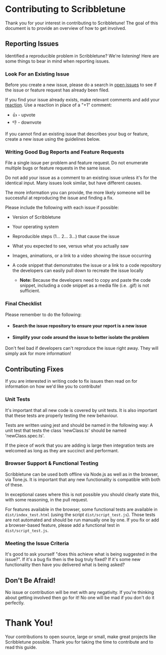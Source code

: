 # Contributing to Scribbletune

Thank you for your interest in contributing to Scribbletune! The goal of this document is to provide an overview of how to get involved.

## Reporting Issues

Identified a reproducible problem in Scribbletune? We're listening! Here are some things to bear in mind when reporting issues.

### Look For an Existing Issue

Before you create a new issue, please do a search in [open issues](https://github.com/scribbletune/scribbletune/issues) to see if the issue or feature request has already been filed.

If you find your issue already exists, make relevant comments and add your [reaction](https://github.com/blog/2119-add-reactions-to-pull-requests-issues-and-comments). Use a reaction in place of a "+1" comment:

- 👍 - upvote
- 👎 - downvote

If you cannot find an existing issue that describes your bug or feature, create a new issue using the guidelines below.

### Writing Good Bug Reports and Feature Requests

File a single issue per problem and feature request. Do not enumerate multiple bugs or feature requests in the same issue.

Do not add your issue as a comment to an existing issue unless it's for the identical input. Many issues look similar, but have different causes.

The more information you can provide, the more likely someone will be successful at reproducing the issue and finding a fix.

Please include the following with each issue if possible:

- Version of Scribbletune

- Your operating system

- Reproducible steps (1... 2... 3...) that cause the issue

- What you expected to see, versus what you actually saw

- Images, animations, or a link to a video showing the issue occurring

- A code snippet that demonstrates the issue or a link to a code repository the developers can easily pull down to recreate the issue locally

  - **Note:** Because the developers need to copy and paste the code snippet, including a code snippet as a media file (i.e. .gif) is not sufficient.

### Final Checklist

Please remember to do the following:

- #### Search the issue repository to ensure your report is a new issue

- #### Simplify your code around the issue to better isolate the problem

Don't feel bad if developers can't reproduce the issue right away. They will simply ask for more information!

## Contributing Fixes

If you are interested in writing code to fix issues then read on for information on how we'd like you to contribute!

### Unit Tests

It's important that all new code is covered by unit tests. It is also important that these tests are properly testing the new behaviour.

Tests are written using jest and should be named in the following way:
A unit test that tests the class 'newClass.ts' should be named 'newClass.spec.ts'.

If the piece of work that you are adding is large then integration tests are welcomed as long as they are succinct and performant.

### Browser Support & Functional Testing

Scribbletune can be used both offline via Node.js as well as in the browser, via Tone.js. It is important that any new functionality is compatible with both of these.

In exceptional cases where this is not possible you should clearly state this, with some reasoning, in the pull request.

For features available in the browser, some functional tests are available in `dist/index_test.html` (using the script `dist/script_test.js`). Those tests are not automated and should be run manually one by one. If you fix or add a browser-based feature, please add a functional test in `dist/script_test.js`.

### Meeting the Issue Criteria

It's good to ask yourself "does this achieve what is being suggested in the issue?". If it's a bug fix then is the bug truly fixed? If it's some new functionality then have you delivered what is being asked?

## Don't Be Afraid!

No issue or contribution will be met with any negativity. If you're thinking about getting involved then go for it! No one will be mad if you don't do it perfectly.

# Thank You!

Your contributions to open source, large or small, make great projects like Scribbletune possible. Thank you for taking the time to contribute and to read this guide.
